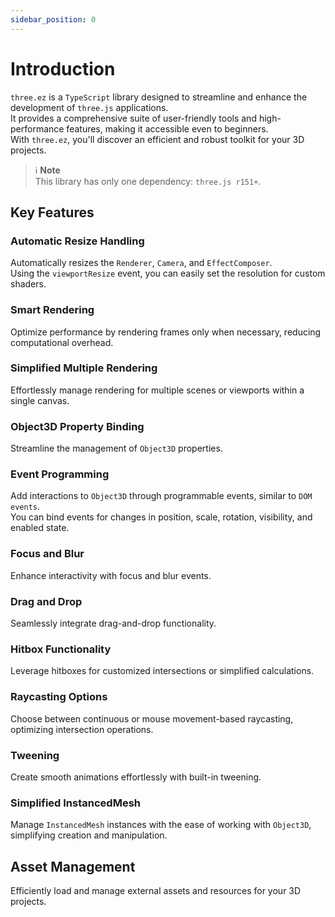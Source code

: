 ```yaml
---
sidebar_position: 0
---
```


# Introduction

`three.ez` is a `TypeScript` library designed to streamline and enhance the development of `three.js` applications. <br />
It provides a comprehensive suite of user-friendly tools and high-performance features, making it accessible even to beginners. <br />
With `three.ez`, you'll discover an efficient and robust toolkit for your 3D projects.

> ℹ️ **Note** <br />
> This library has only one dependency: `three.js r151+`.

## Key Features

### Automatic Resize Handling
Automatically resizes the `Renderer`, `Camera`, and `EffectComposer`. <br />
Using the `viewportResize` event, you can easily set the resolution for custom shaders.

### Smart Rendering
Optimize performance by rendering frames only when necessary, reducing computational overhead.

### Simplified Multiple Rendering
Effortlessly manage rendering for multiple scenes or viewports within a single canvas.

### Object3D Property Binding
Streamline the management of `Object3D` properties.

### Event Programming
Add interactions to `Object3D` through programmable events, similar to `DOM events`. <br />
You can bind events for changes in position, scale, rotation, visibility, and enabled state.

### Focus and Blur
Enhance interactivity with focus and blur events.

### Drag and Drop
Seamlessly integrate drag-and-drop functionality.

### Hitbox Functionality
Leverage hitboxes for customized intersections or simplified calculations.

### Raycasting Options
Choose between continuous or mouse movement-based raycasting, optimizing intersection operations.

### Tweening
Create smooth animations effortlessly with built-in tweening.

### Simplified InstancedMesh
Manage `InstancedMesh` instances with the ease of working with `Object3D`, simplifying creation and manipulation.

## Asset Management
Efficiently load and manage external assets and resources for your 3D projects.
